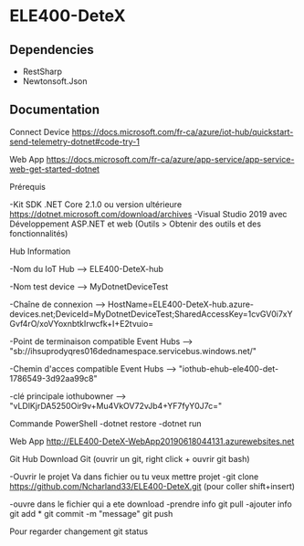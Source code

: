 # ELE400-DeteX
Dependencies
--------------------
- RestSharp
- Newtonsoft.Json

Documentation
--------------------
Connect Device
https://docs.microsoft.com/fr-ca/azure/iot-hub/quickstart-send-telemetry-dotnet#code-try-1

Web App
https://docs.microsoft.com/fr-ca/azure/app-service/app-service-web-get-started-dotnet


Prérequis

-Kit SDK .NET Core 2.1.0 ou version ultérieure
https://dotnet.microsoft.com/download/archives
-Visual Studio 2019 avec Développement ASP.NET et web (Outils > Obtenir des outils et des fonctionnalités)

Hub Information

-Nom du IoT Hub --> ELE400-DeteX-hub

-Nom test device --> MyDotnetDeviceTest

-Chaîne de connexion --> HostName=ELE400-DeteX-hub.azure-devices.net;DeviceId=MyDotnetDeviceTest;SharedAccessKey=1cvGV0i7xYGvf4rO/xoVYoxnbtkIrwcfk+I+E2tvuio=

-Point de terminaison compatible Event Hubs --> "sb://ihsuprodyqres016dednamespace.servicebus.windows.net/"

-Chemin d'acces compatible Event Hubs --> "iothub-ehub-ele400-det-1786549-3d92aa99c8"

-clé principale iothubowner --> "vLDlKjrDA5250Oir9v+Mu4VkOV72vJb4+YF7fyY0J7c="



Commande PowerShell
-dotnet restore
-dotnet run


Web App
http://ELE400-DeteX-WebApp20190618044131.azurewebsites.net


Git Hub
Download Git (ouvrir un git, right click + ouvrir git bash)

-Ouvrir le projet
Va dans fichier ou tu veux mettre projet
-git clone https://github.com/Ncharland33/ELE400-DeteX.git (pour coller shift+insert)

-ouvre dans le fichier qui a ete download
-prendre info
git pull
-ajouter info
git add *
git commit -m "message"
git push

Pour regarder changement
git status
